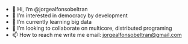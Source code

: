 - 👋 Hi, I’m @jorgealfonsobeltran
- 👀 I’m interested in democracy by development
- 🌱 I’m currently learning big data
- 💞️ I’m looking to collaborate on multicore, distributed programing
- 📫 How to reach me write me email: jorgealfonsobeltran@gmail.com

<!---
jorgealfonsobeltran/jorgealfonsobeltran is a ✨ special ✨ repository because its `README.md` (this file) appears on your GitHub profile.
You can click the Preview link to take a look at your changes.
--->
